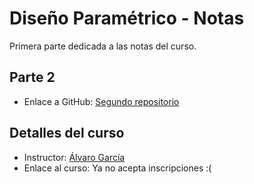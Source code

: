 # Diseño Paramétrico - Notas

Primera parte dedicada a las notas del curso.

## Parte 2

* Enlace a GitHub: [Segundo repositorio](https://github.com/JoseDev155/autocad-udemy-parametric-design-p2-exercises)

## Detalles del curso

* Instructor: [Álvaro García](https://www.udemy.com/user/b5aa14c5-8d33-4f9d-9884-c4f99ce939d1/)
* Enlace al curso: Ya no acepta inscripciones :(